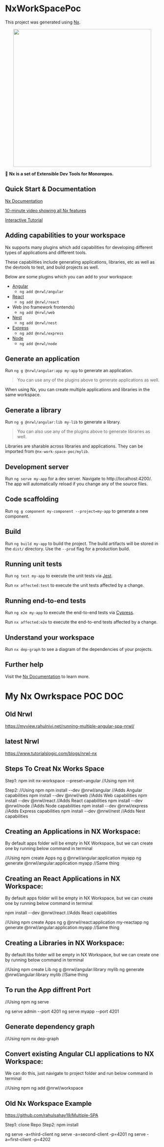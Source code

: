 # NxWorkSpacePoc

This project was generated using [Nx](https://nx.dev).

<p align="center"><img src="https://raw.githubusercontent.com/nrwl/nx/master/nx-logo.png" width="450"></p>

🔎 **Nx is a set of Extensible Dev Tools for Monorepos.**

## Quick Start & Documentation

[Nx Documentation](https://nx.dev/angular)

[10-minute video showing all Nx features](https://nx.dev/angular/getting-started/what-is-nx)

[Interactive Tutorial](https://nx.dev/angular/tutorial/01-create-application)

## Adding capabilities to your workspace

Nx supports many plugins which add capabilities for developing different types of applications and different tools.

These capabilities include generating applications, libraries, etc as well as the devtools to test, and build projects as well.

Below are some plugins which you can add to your workspace:

- [Angular](https://angular.io)
  - `ng add @nrwl/angular`
- [React](https://reactjs.org)
  - `ng add @nrwl/react`
- Web (no framework frontends)
  - `ng add @nrwl/web`
- [Nest](https://nestjs.com)
  - `ng add @nrwl/nest`
- [Express](https://expressjs.com)
  - `ng add @nrwl/express`
- [Node](https://nodejs.org)
  - `ng add @nrwl/node`

## Generate an application

Run `ng g @nrwl/angular:app my-app` to generate an application.

> You can use any of the plugins above to generate applications as well.

When using Nx, you can create multiple applications and libraries in the same workspace.

## Generate a library

Run `ng g @nrwl/angular:lib my-lib` to generate a library.

> You can also use any of the plugins above to generate libraries as well.

Libraries are sharable across libraries and applications. They can be imported from `@nx-work-space-poc/mylib`.

## Development server

Run `ng serve my-app` for a dev server. Navigate to http://localhost:4200/. The app will automatically reload if you change any of the source files.

## Code scaffolding

Run `ng g component my-component --project=my-app` to generate a new component.

## Build

Run `ng build my-app` to build the project. The build artifacts will be stored in the `dist/` directory. Use the `--prod` flag for a production build.

## Running unit tests

Run `ng test my-app` to execute the unit tests via [Jest](https://jestjs.io).

Run `nx affected:test` to execute the unit tests affected by a change.

## Running end-to-end tests

Run `ng e2e my-app` to execute the end-to-end tests via [Cypress](https://www.cypress.io).

Run `nx affected:e2e` to execute the end-to-end tests affected by a change.

## Understand your workspace

Run `nx dep-graph` to see a diagram of the dependencies of your projects.

## Further help

Visit the [Nx Documentation](https://nx.dev/angular) to learn more.

# My Nx Owrkspace POC DOC

## Old Nrwl 
https://myview.rahulnivi.net/running-multiple-angular-spa-nrwl/

## latest Nrwl
https://www.tutorialslogic.com/blogs/nrwl-nx

## Steps To Creat Nx Works Space
Step1: npm init nx-workspace <workspacename> --preset=angular //Using npm init

Step2:
//Using npm
npm install --dev @nrwl/angular //Adds Angular capabilities
npm install --dev @nrwl/web //Adds Web capabilities
npm install --dev @nrwl/react //Adds React capabilities
npm install --dev @nrwl/node //Adds Node capabilities
npm install --dev @nrwl/express //Adds Express capabilities
npm install --dev @nrwl/nest //Adds Nest capabilities

## Creating an Applications in NX Workspace:
By default apps folder will be empty in NX Workspace, but we can create one by running below command in terminal

//Using npm create Apps
ng g @nrwl/angular:application myapp
ng generate @nrwl/angular:application myapp //Same thing

## Creating an React Applications in NX Workspace:
By default apps folder will be empty in NX Workspace, but we can create one by running below command in terminal

npm install --dev @nrwl/react //Adds React capabilities

//Using npm create Apps
ng g @nrwl/react:application my-reactapp
ng generate @nrwl/angular:application myapp //Same thing

## Creating a Libraries in NX Workspace:
By default libs folder will be empty in NX Workspace, but we can create one by running below command in terminal

//Using npm create Lib
ng g @nrwl/angular:library mylib
ng generate @nrwl/angular:library mylib //Same thing

## To run the App diffrent Port 

//Using npm 
ng serve <appname> <portNumber>

ng serve admin --port 4201
ng serve myapp --port 4201

## Generate dependency graph

//Using npm
nx dep-graph

## Convert existing Angular CLI applications to NX Workspace:
We can do this, just navigate to project folder and run below command in terminal

//Using npm
ng add @nrwl/workspace

## Old Nx Workspace Example 

https://github.com/rahulsahay19/Multiple-SPA

Step1: clone Repo
Step2: npm install

ng serve -a=third-client
ng serve -a=second-client -p=4201
ng serve -a=first-client -p=4202





